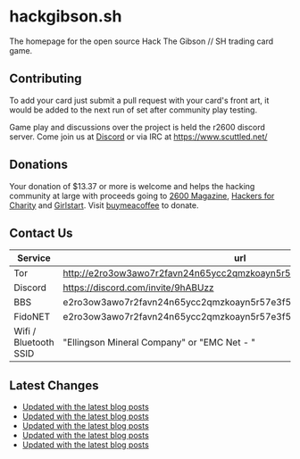 # hackgibson.sh
The homepage for the open source Hack The Gibson // SH trading card game.


## Contributing

To add your card just submit a pull request with your card's front art, it would be added to the next run of set after community play testing.

Game play and discussions over the project is held the r2600 discord server. Come join us at [Discord](https://discord.com/invite/9hABUzz) or via IRC at https://www.scuttled.net/


## Donations

Your donation of $13.37 or more is welcome and helps the hacking community at large with proceeds going to [2600 Magazine](https://2600.com/), [Hackers for Charity](https://hackersforcharity.org) and [Girlstart](https://girlstart.org).  Visit [buymeacoffee](https://www.buymeacoffee.com/hackgibson.sh) to donate.


## Contact Us

Service | url
-|-
Tor | http://e2ro3ow3awo7r2favn24n65ycc2qmzkoayn5r57e3f56nvjwdcgg32ad.onion
Discord | https://discord.com/invite/9hABUzz
BBS | e2ro3ow3awo7r2favn24n65ycc2qmzkoayn5r57e3f56nvjwdcgg32ad.onion:23
FidoNET | e2ro3ow3awo7r2favn24n65ycc2qmzkoayn5r57e3f56nvjwdcgg32ad.onion:24554
Wifi / Bluetooth SSID | "Ellingson Mineral Company" or "EMC Net - <fidonet address>"

## Latest Changes
<!-- BLOG-POST-LIST:START -->
- [Updated with the latest blog posts](https://github.com/DFW2600/hackgibson.sh/commit/c391870ec7fe977b2f95c5d8a3b1f2158f11d581)
- [Updated with the latest blog posts](https://github.com/DFW2600/hackgibson.sh/commit/a18ab18b5f85ca04cd553be771edbc5e0a73821f)
- [Updated with the latest blog posts](https://github.com/DFW2600/hackgibson.sh/commit/c08994d4798c780099b59fedc674321d45fbf01e)
- [Updated with the latest blog posts](https://github.com/DFW2600/hackgibson.sh/commit/e3b4895f53bc9738677945e763717acf7bde31e1)
- [Updated with the latest blog posts](https://github.com/DFW2600/hackgibson.sh/commit/c4959220d7f4cf6272eb39b5b2b9db8e69ceca04)
<!-- BLOG-POST-LIST:END -->
